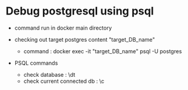 # Debug postgresql using psql 
- command run in docker main directory 
- checking out target postgres content "target_DB_name"
    - command : docker exec -it "target_DB_name" psql -U postgres 

- PSQL commands
    - check database : \dt
    - check current connected db : \c 